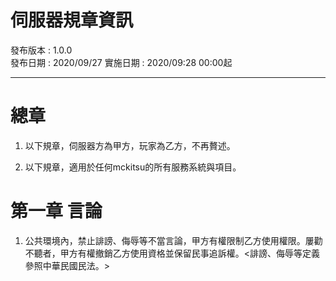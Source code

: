 # 伺服器規章資訊
發布版本 : 1.0.0  
發布日期 : 2020/09/27
實施日期 : 2020/09:28 00:00起
***

# 總章
1. 以下規章，伺服器方為甲方，玩家為乙方，不再贅述。

2. 以下規章，適用於任何mckitsu的所有服務系統與項目。

# 第一章 言論
1. 公共環境內，禁止誹謗、侮辱等不當言論，甲方有權限制乙方使用權限。屢勸不聽者，甲方有權撤銷乙方使用資格並保留民事追訴權。<誹謗、侮辱等定義參照中華民國民法。>
